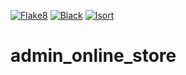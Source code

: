[![Flake8](https://github.com/Zaripov4/warehouse/actions/workflows/flake8.yml/badge.svg)](https://github.com/Zaripov4/people_friendship/actions/workflows/flake8.yml)
[![Black](https://github.com/Zaripov4/warehouse/actions/workflows/black.yml/badge.svg)](https://github.com/Zaripov4/people_friendship/actions/workflows/black.yml)
[![Isort](https://github.com/Zaripov4/warehouse/actions/workflows/isort.yml/badge.svg)](https://github.com/Zaripov4/people_friendship/actions/workflows/isort.yml)

# admin_online_store
